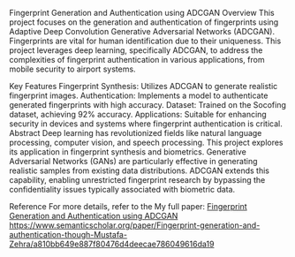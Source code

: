 Fingerprint Generation and Authentication using ADCGAN
Overview
This project focuses on the generation and authentication of fingerprints using Adaptive Deep Convolution Generative Adversarial Networks (ADCGAN). Fingerprints are vital for human identification due to their uniqueness. This project leverages deep learning, specifically ADCGAN, to address the complexities of fingerprint authentication in various applications, from mobile security to airport systems.

Key Features
Fingerprint Synthesis: Utilizes ADCGAN to generate realistic fingerprint images.
Authentication: Implements a model to authenticate generated fingerprints with high accuracy.
Dataset: Trained on the Socofing dataset, achieving 92% accuracy.
Applications: Suitable for enhancing security in devices and systems where fingerprint authentication is critical.
Abstract
Deep learning has revolutionized fields like natural language processing, computer vision, and speech processing. This project explores its application in fingerprint synthesis and biometrics. Generative Adversarial Networks (GANs) are particularly effective in generating realistic samples from existing data distributions. ADCGAN extends this capability, enabling unrestricted fingerprint research by bypassing the confidentiality issues typically associated with biometric data.

Reference
For more details, refer to the My full paper: 
[Fingerprint Generation and Authentication using ADCGAN](https://ieeexplore.ieee.org/document/10178664)
https://www.semanticscholar.org/paper/Fingerprint-generation-and-authentication-though-Mustafa-Zehra/a810bb649e887f80476d4deecae786049616da19
